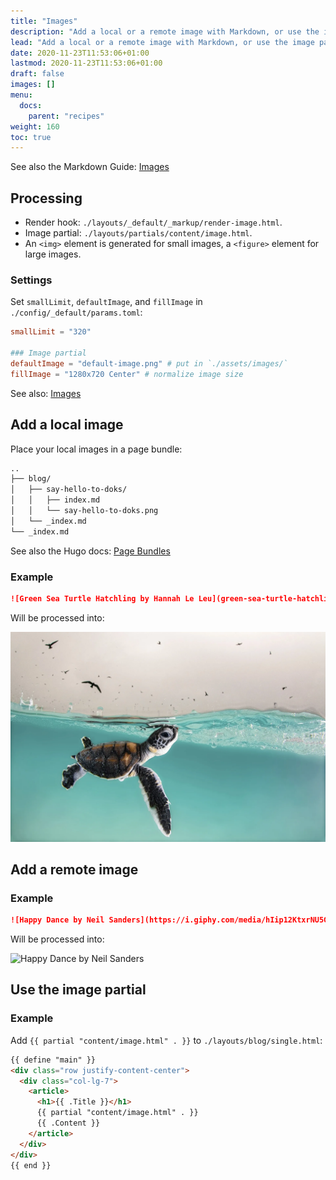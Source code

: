 ```yaml
---
title: "Images"
description: "Add a local or a remote image with Markdown, or use the image partial in a template. Images are lazyloaded, blurred up, and responsive."
lead: "Add a local or a remote image with Markdown, or use the image partial in a template. Images are lazyloaded, blurred up, and responsive."
date: 2020-11-23T11:53:06+01:00
lastmod: 2020-11-23T11:53:06+01:00
draft: false
images: []
menu:
  docs:
    parent: "recipes"
weight: 160
toc: true
---
```


See also the Markdown Guide: [Images](https://www.markdownguide.org/basic-syntax/#images-1)

## Processing

- Render hook: `./layouts/_default/_markup/render-image.html`.
- Image partial: `./layouts/partials/content/image.html`.
- An `<img>` element is generated for small images, a `<figure>` element for large images.

### Settings

Set `smallLimit`, `defaultImage`, and `fillImage` in `./config/_default/params.toml`:

```toml
smallLimit = "320"

### Image partial
defaultImage = "default-image.png" # put in `./assets/images/`
fillImage = "1280x720 Center" # normalize image size
```

See also: [Images](http://localhost:1313/docs/recipes/project-configuration/#images)

## Add a local image

Place your local images in a page bundle:

```bash
..
├── blog/
│   ├── say-hello-to-doks/
│   │   ├── index.md
│   │   └── say-hello-to-doks.png
│   └── _index.md
└── _index.md
```

See also the Hugo docs: [Page Bundles](https://gohugo.io/content-management/page-bundles/)

### Example

```md
![Green Sea Turtle Hatchling by Hannah Le Leu](green-sea-turtle-hatchling.webp "A green sea turtle hatchling cautiously surfaces for air, to a sky full of hungry birds.")
```

Will be processed into:

![Green Sea Turtle Hatchling by Hannah Le Leu](green-sea-turtle-hatchling.webp "A green sea turtle hatchling cautiously surfaces for air, to a sky full of hungry birds.")

## Add a remote image

### Example

```md
![Happy Dance by Neil Sanders](https://i.giphy.com/media/hIip12KtxrNU5GG0Ii/giphy.gif?cid=790b7611e72a6d08626c8c4ff1410056fbc51e0ed1f2daab&rid=giphy.gif&ct=s)
```

Will be processed into:

![Happy Dance by Neil Sanders](https://i.giphy.com/media/hIip12KtxrNU5GG0Ii/giphy.gif?cid=790b7611e72a6d08626c8c4ff1410056fbc51e0ed1f2daab&rid=giphy.gif&ct=s)

## Use the image partial

### Example

Add `{{ partial "content/image.html" . }}` to `./layouts/blog/single.html`:

```html
{{ define "main" }}
<div class="row justify-content-center">
  <div class="col-lg-7">
    <article>
      <h1>{{ .Title }}</h1>
      {{ partial "content/image.html" . }}
      {{ .Content }}
    </article>
  </div>
</div>
{{ end }}
```
